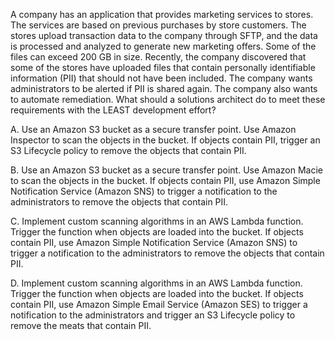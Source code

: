A company has an application that provides marketing services to stores. The services are based on previous purchases by store customers. The stores upload transaction data to the company through SFTP, and the data is processed and analyzed to generate new marketing offers. Some of the files can exceed 200 GB in size. Recently, the company discovered that some of the stores have uploaded files that contain personally identifiable information (PII) that should not have been included. The company wants administrators to be alerted if PII is shared again. The company also wants to automate remediation. What should a solutions architect do to meet these requirements with the LEAST development effort? 

A. Use an Amazon S3 bucket as a secure transfer point. Use Amazon Inspector to scan the objects in the bucket. If objects contain PII,
trigger an S3 Lifecycle policy to remove the objects that contain PII.

B. Use an Amazon S3 bucket as a secure transfer point. Use Amazon Macie to scan the objects in the bucket. If objects contain PII, use Amazon Simple Notification Service (Amazon SNS) to trigger a notification to the administrators to remove the objects that contain PII.

C. Implement custom scanning algorithms in an AWS Lambda function. Trigger the function when objects are loaded into the bucket. If
objects contain PII, use Amazon Simple Notification Service (Amazon SNS) to trigger a notification to the administrators to remove the objects that contain PII.

D. Implement custom scanning algorithms in an AWS Lambda function. Trigger the function when objects are loaded into the bucket. If
objects contain PII, use Amazon Simple Email Service (Amazon SES) to trigger a notification to the administrators and trigger an S3 Lifecycle policy to remove the meats that contain PII.